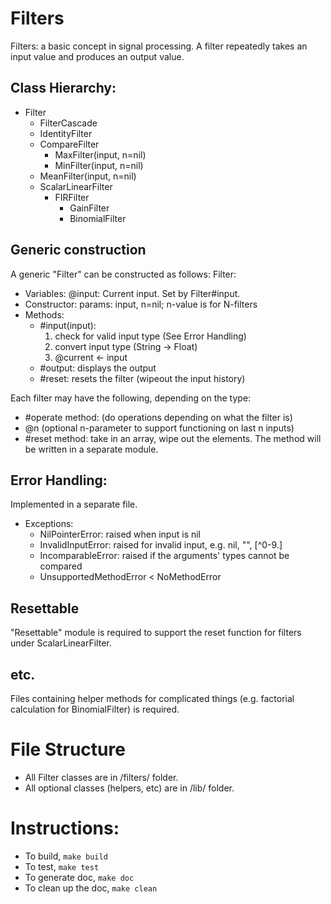 # Filters
Filters: a basic concept in signal processing.
A filter repeatedly takes an input value and produces an output value.

## Class Hierarchy:
- Filter
  * FilterCascade
  * IdentityFilter
  * CompareFilter
    - MaxFilter(input, n=nil)
    - MinFilter(input, n=nil)
  * MeanFilter(input, n=nil)
  * ScalarLinearFilter
    - FIRFilter
      + GainFilter
      + BinomialFilter

## Generic construction
A generic "Filter" can be constructed as follows:
Filter:
  - Variables:
    @input: Current input. Set by Filter#input.
  - Constructor: params: input, n=nil; n-value is for N-filters
  - Methods:
    + #input(input):
      1. check for valid input type (See Error Handling)
      2. convert input type (String -> Float)
      3. @current <- input
    + #output: displays the output
    + #reset: resets the filter (wipeout the input history)

Each filter may have the following, depending on the type:
- #operate method: (do operations depending on what the filter is)
- @n (optional n-parameter to support functioning on last n inputs)
- #reset method: take in an array, wipe out the elements. The method will be written in a separate module.

## Error Handling:
Implemented in a separate file.
- Exceptions:
  + NilPointerError: raised when input is nil
  + InvalidInputError: raised for invalid input, e.g. nil, "", [^0-9.]
  + IncomparableError: raised if the arguments' types cannot be compared
  + UnsupportedMethodError < NoMethodError
 
## Resettable
"Resettable" module is required to support the reset function for filters under ScalarLinearFilter.

## etc.
Files containing helper methods for complicated things (e.g. factorial calculation for BinomialFilter) is required.

# File Structure
* All Filter classes are in /filters/ folder.
* All optional classes (helpers, etc) are in /lib/ folder.

# Instructions:
* To build, `make build`
* To test, `make test`
* To generate doc, `make doc`
* To clean up the doc, `make clean`